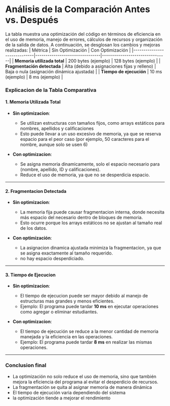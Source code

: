 # **Análisis de la Comparación Antes vs. Después**
La tabla muestra una optimización del código en términos de eficiencia en el uso de memoria, manejo de errores, cálculos de recursos y organización de la salida de datos. A continuación, se desglosan los cambios y mejoras realizadas:
| Métrica                     | Sin Optimización               | Con Optimización               |
|-----------------------------|--------------------------------|--------------------------------|
| **Memoria utilizada total** | 200 bytes (ejemplo)            | 128 bytes (ejemplo)            |
| **Fragmentación detectada** | Alta (debido a asignaciones fijas y relleno) | Baja o nula (asignación dinámica ajustada) |
| **Tiempo de ejecución**     | 10 ms (ejemplo)                | 8 ms (ejemplo)                 |


### Explicacion de la Tabla Comparativa

#### 1. **Memoria Utilizada Total**
- **Sin optimizacion**:
  - Se utilizan estructuras con tamaños fijos, como arrays estáticos para nombres, apellidos y calificaciones
  - Esto puede llevar a un uso excesivo de memoria, ya que se reserva espacio para el peor caso (por ejemplo, 50 caracteres para el nombre, aunque solo se usen 6)

- **Con optimizacion**:
  - Se asigna memoria dinamicamente, solo el espacio necesario para (nombre, apellido, ID y calificaciones).
  - Reduce el uso de memoria, ya que no se desperdicia espacio.

---

#### 2. **Fragmentacion Detectada**
- **Sin optimizacion**:
  - La  memoria fija puede causar fragmentacion interna, donde necesita más espacio del necesario dentro de bloques de memoria.
  - Esto ocurre porque los arrays estáticos no se ajustan al tamaño real de los datos.

- **Con optimización**:
  - La asignacion dinamica ajustada minimiza la fragmentacion, ya que se asigna exactamente al tamaño requerido.
  - no hay espacio desperdiciado.

---

#### 3. **Tiempo de Ejecucion**
- **Sin optimizacion**:
  - El tiempo de ejecucion puede ser mayor debido al manejo de estructuras mas grandes y menos eficientes.
  - Ejemplo: El programa puede tardar **10 ms** en ejecutar operaciones como agregar o eliminar estudiantes.

- **Con optimizacion**:
  - El tiempo de ejecución se reduce a la menor cantidad de memoria manejada y la eficiencia en las operaciones.
  - Ejemplo: El programa puede tardar **8 ms** en realizar las mismas operaciones.

---

### Conclusion final
- La optimización no solo reduce el uso de memoria, sino que también mejora la eficiencia del programa al evitar el desperdicio de recursos.
- La fragmentación se quita al asignar memoria de manera dinámica 
- El tiempo de ejecución  varia dependiendo del sistema
- la optimización tiende a mejorar el rendimiento


